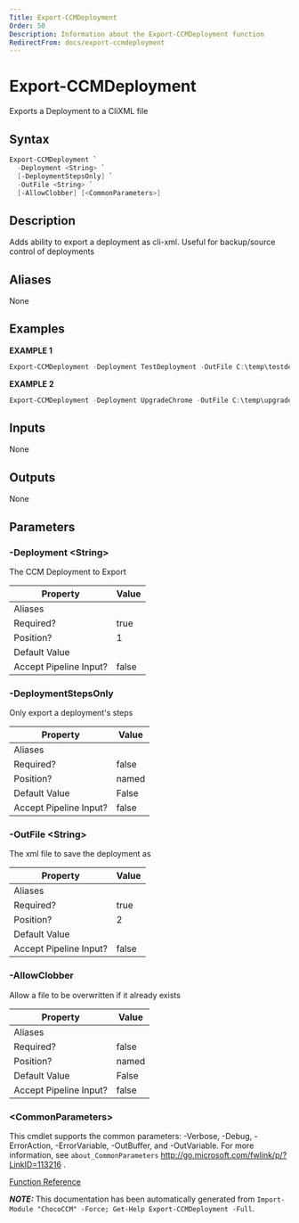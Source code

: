 ```yaml
---
Title: Export-CCMDeployment
Order: 50
Description: Information about the Export-CCMDeployment function
RedirectFrom: docs/export-ccmdeployment
---
```


# Export-CCMDeployment

<!-- This documentation is automatically generated from /Export-CCMDeployment.ps1 using GenerateDocs.ps1. Contributions are welcome at the original location(s). -->

Exports a Deployment to a CliXML file

## Syntax

~~~powershell
Export-CCMDeployment `
  -Deployment <String> `
  [-DeploymentStepsOnly] `
  -OutFile <String> `
  [-AllowClobber] [<CommonParameters>]
~~~

## Description

Adds ability to export a deployment as cli-xml. Useful for backup/source control of deployments


## Aliases

None

## Examples

 **EXAMPLE 1**

~~~powershell
Export-CCMDeployment -Deployment TestDeployment -OutFile C:\temp\testdeployment.xml

~~~

**EXAMPLE 2**

~~~powershell
Export-CCMDeployment -Deployment UpgradeChrome -OutFile C:\temp\upgradechrome_ccmdeployment.xml -AllowClobber

~~~

## Inputs

None

## Outputs

None

## Parameters

###  -Deployment &lt;String&gt;
The CCM Deployment to Export

Property               | Value
---------------------- | -----
Aliases                |
Required?              | true
Position?              | 1
Default Value          |
Accept Pipeline Input? | false

###  -DeploymentStepsOnly
Only export a deployment's steps

Property               | Value
---------------------- | -----
Aliases                |
Required?              | false
Position?              | named
Default Value          | False
Accept Pipeline Input? | false

###  -OutFile &lt;String&gt;
The xml file to save the deployment as

Property               | Value
---------------------- | -----
Aliases                |
Required?              | true
Position?              | 2
Default Value          |
Accept Pipeline Input? | false

###  -AllowClobber
Allow a file to be overwritten if it already exists

Property               | Value
---------------------- | -----
Aliases                |
Required?              | false
Position?              | named
Default Value          | False
Accept Pipeline Input? | false

### &lt;CommonParameters&gt;

This cmdlet supports the common parameters: -Verbose, -Debug, -ErrorAction, -ErrorVariable, -OutBuffer, and -OutVariable. For more information, see `about_CommonParameters` http://go.microsoft.com/fwlink/p/?LinkID=113216 .



[Function Reference](xref:chococcm-functions)

***NOTE:*** This documentation has been automatically generated from `Import-Module "ChocoCCM" -Force; Get-Help Export-CCMDeployment -Full`.

